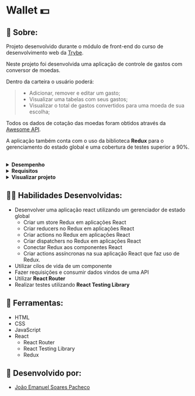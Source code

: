 # Wallet 💵

## 📄 Sobre:

Projeto desenvolvido durante o módulo de front-end do curso de desenvolvimento web da [Trybe](https://www.betrybe.com/).

Neste projeto foi desenvolvida uma aplicação de controle de gastos com conversor de moedas.

Dentro da carteira o usuário poderá:
> * Adicionar, remover e editar um gasto;
> * Visualizar uma tabelas com seus gastos;
> * Visualizar o total de gastos convertidos para uma moeda de sua escolha;

Todos os dados de cotação das moedas foram obtidos através da [Awesome API](https://docs.awesomeapi.com.br/api-de-moedas).

A aplicação também conta com o uso da biblioteca <strong>Redux</strong> para o gerenciamento do estado global e uma cobertura de testes superior a 90%.
</br>
</br>
<details>
<summary><strong>Desempenho</strong></summary>
Aprovado com 100% de desempenho em todos os requisitos
</details>

<details>
<summary><strong>Requisitos</strong></summary>
</br>
<strong>Requisitos Obrigatórios:</strong> 
</br>
1. Crie uma página inicial de login com os seguintes campos e características </br>
2. Crie um header para a página de carteira contendo as seguintes características </br>
3. Desenvolva um formulário para adicionar uma despesa </br>
4. Salve todas as informações do formulário no estado global </br>
5. Desenvolva testes para atingir 60% de cobertura total da aplicação </br>
6. Desenvolva uma tabela com os gastos </br>
7. Implemente a lógica para que a tabela seja alimentada pelo estado da aplicação </br>
8. Crie um botão para deletar uma despesa da tabela </br>
9. Crie um botão para editar uma despesa da tabela </br>
10. Desenvolva testes para atingir 90% de cobertura total da aplicação </br>
</details>

<details>
<summary><strong>Visualizar projeto</strong></summary>
:construction: Área em construção ! :construction:
</details>

## 🤹🏽 Habilidades Desenvolvidas:
* Desenvolver uma aplicação react utilizando um gerenciador de estado global
  * Criar um store Redux em aplicações React
  * Criar reducers no Redux em aplicações React
  * Criar actions no Redux em aplicações React
  * Criar dispatchers no Redux em aplicações React
  * Conectar Redux aos componentes React
  * Criar actions assíncronas na sua aplicação React que faz uso de Redux.
* Utilizar cilos de vida de um componente
* Fazer requisições e consumir dados vindos de uma API
* Utilizar <strong>React Router</strong>
* Realizar testes utilizando <strong>React Testing Library</strong>


## 🧰 Ferramentas:
* HTML
* CSS
* JavaScript
* React
  * React Router
  * React Testing Library
  * Redux

## 📝 Desenvolvido por:
* [João Emanuel Soares Pacheco](https://github.com/joaoespacheco)
